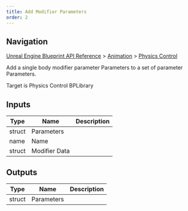```yaml
---
title: Add Modifier Parameters
order: 2
---
```

## Navigation

[Unreal Engine Blueprint API Reference](https://dev.epicgames.com/documentation/en-us/unreal-engine/BlueprintAPI) > [Animation](https://dev.epicgames.com/documentation/en-us/unreal-engine/BlueprintAPI/Animation) > [Physics Control](https://dev.epicgames.com/documentation/en-us/unreal-engine/BlueprintAPI/Animation/PhysicsControl)

Add a single body modifier parameter Parameters to a set of parameter Parameters.

Target is Physics Control BPLibrary

## Inputs

| Type | Name | Description |
| --- | --- | --- |
| struct | Parameters |  |
| name | Name |  |
| struct | Modifier Data |  |

## Outputs

| Type | Name | Description |
| --- | --- | --- |
| struct | Parameters |  |
